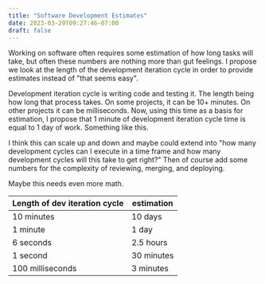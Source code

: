 ```yaml
---
title: "Software Development Estimates"
date: 2023-03-29T09:27:46-07:00
draft: false
---
```


Working on software often requires some estimation of how long tasks will take, but often these numbers are nothing more than gut feelings. I propose we look at the length of the development iteration cycle in order to provide estimates instead of "that seems easy".

Development iteration cycle is writing code and testing it. The length being how long that process takes. On some projects, it can be 10+ minutes. On other projects it can be milliseconds. Now, using this time as a basis for estimation, I propose that 1 minute of development iteration cycle time is equal to 1 day of work. Something like this.

I think this can scale up and down and maybe could extend into "how many development cycles can I execute in a time frame and how many development cycles will this take to get right?" Then of course add some numbers for the complexity of reviewing, merging, and deploying.

Maybe this needs even more math.

| Length of dev iteration cycle | estimation |
|---|---|
| 10 minutes | 10 days |
| 1 minute | 1 day |
| 6 seconds | 2.5 hours | 
| 1 second | 30 minutes | 
| 100 milliseconds | 3 minutes |

